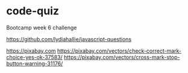 # code-quiz
Bootcamp week 6 challenge

https://github.com/lydiahallie/javascript-questions

https://pixabay.com
https://pixabay.com/vectors/check-correct-mark-choice-yes-ok-37583/
https://pixabay.com/vectors/cross-mark-stop-button-warning-31176/